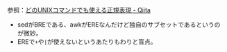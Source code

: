 参照：[どのUNIXコマンドでも使える正規表現 - Qiita](http://qiita.com/richmikan@github/items/b6fb641e5b2b9af3522e)

* sedがBREである、awkがEREなんだけど独自のサブセットであるというのが微妙。
* EREで`+`や`|`が使えないというあたりもわりと盲点。